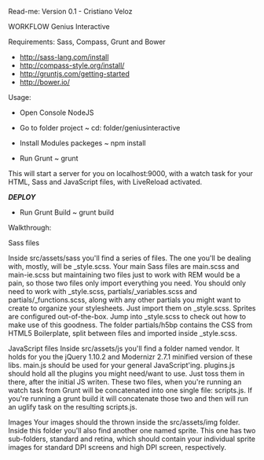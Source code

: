 Read-me:
Version 0.1 - Cristiano Veloz


WORKFLOW Genius Interactive

Requirements:
Sass, Compass, Grunt and Bower

  - http://sass-lang.com/install
  - http://compass-style.org/install/
  - http://gruntjs.com/getting-started
  - http://bower.io/


Usage:
  
  - Open Console NodeJS
  
  - Go to folder project
    ~ cd: folder/geniusinteractive

  - Install Modules packeges
    ~ npm install

  - Run Grunt
    ~ grunt

  This will start a server for you on localhost:9000, with a watch task for your HTML, Sass and JavaScript files, with LiveReload activated.

  ***DEPLOY***
  - Run Grunt Build
   ~ grunt build



Walkthrough:


Sass files

Inside src/assets/sass you'll find a series of files. The one you'll be dealing with, mostly, will be _style.scss.
Your main Sass files are main.scss and main-ie.scss but maintaining two files just to work with REM would be a pain, so those two files only import everything you need.
You should only need to work with _style.scss, partials/_variables.scss and partials/_functions.scss, along with any other partials you might want to create to organize your stylesheets. Just import them on _style.scss.
Sprites are configured out-of-the-box. Jump into _style.scss to check out how to make use of this goodness.
The folder partials/h5bp contains the CSS from HTML5 Boilerplate, split between files and imported inside _style.scss.

JavaScript files
Inside src/assets/js you'll find a folder named vendor. It holds for you the jQuery 1.10.2 and Modernizr 2.7.1 minified version of these libs.
main.js should be used for your general JavaScript'ing.
plugins.js should hold all the plugins you might need/want to use. Just toss them in there, after the initial JS writen.
These two files, when you're running an watch task from Grunt will be concatenated into one single file: scripts.js. If you're running a grunt build it will concatenate those two and then will run an uglify task on the resulting scripts.js.

Images
Your images should the thrown inside the src/assets/img folder. Inside this folder you'll also find another one named sprite. This one has two sub-folders, standard and retina, which should contain your individual sprite images for standard DPI screens and high DPI screen, respectively.